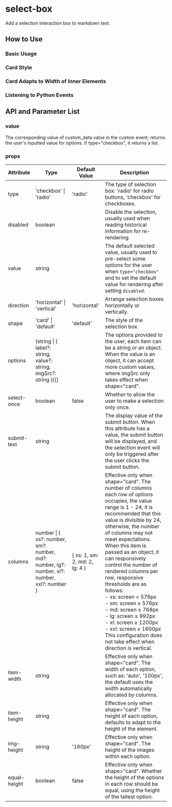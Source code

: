 # select-box

Add a selection interaction box to markdown text.

## How to Use

### Basic Usage

<demo name="custom_tags/select-box/basic"></demo>

### Card Style

<demo name="custom_tags/select-box/card_shape"></demo>

### Card Adapts to Width of Inner Elements

<demo name="custom_tags/select-box/card_shape_width_auto"></demo>

### Listening to Python Events

<demo name="custom_tags/select-box/python_events"></demo>

## API and Parameter List

### value

The corresponding value of custom_data value in the custom event; returns the user's inputted value for options. If type="checkbox", it returns a list.

### props

| Attribute    | Type                                                                                        | Default Value                  | Description                                                                                                                                                                                                                                                                                                                                                                                                                                                                                                                                                                                                                  |
| ------------ | ------------------------------------------------------------------------------------------- | ------------------------------ | ---------------------------------------------------------------------------------------------------------------------------------------------------------------------------------------------------------------------------------------------------------------------------------------------------------------------------------------------------------------------------------------------------------------------------------------------------------------------------------------------------------------------------------------------------------------------------------------------------------------------------- |
| type         | 'checkbox' \| 'radio'                                                                       | 'radio'                        | The type of selection box: 'radio' for radio buttons, 'checkbox' for checkboxes.                                                                                                                                                                                                                                                                                                                                                                                                                                                                                                                                             |
| disabled     | boolean                                                                                     |                                | Disable the selection, usually used when reading historical information for re-rendering.                                                                                                                                                                                                                                                                                                                                                                                                                                                                                                                                    |
| value        | string                                                                                      |                                | The default selected value, usually used to pre-select some options for the user when `type="checkbox"` and to set the default value for rendering after setting `disabled`.                                                                                                                                                                                                                                                                                                                                                                                                                                                 |
| direction    | 'horizontal' \| 'vertical'                                                                  | 'horizontal'                   | Arrange selection boxes horizontally or vertically.                                                                                                                                                                                                                                                                                                                                                                                                                                                                                                                                                                          |
| shape        | 'card' \| 'default'                                                                         | 'default'                      | The style of the selection box.                                                                                                                                                                                                                                                                                                                                                                                                                                                                                                                                                                                              |
| options      | (string \| { label?: string, value?: string, imgSrc?: string })[]                           |                                | The options provided to the user, each item can be a string or an object. When the value is an object, it can accept more custom values, where imgSrc only takes effect when shape="card".                                                                                                                                                                                                                                                                                                                                                                                                                                   |
| select-once  | boolean                                                                                     | false                          | Whether to allow the user to make a selection only once.                                                                                                                                                                                                                                                                                                                                                                                                                                                                                                                                                                     |
| submit-text  | string                                                                                      |                                | The display value of the submit button. When this attribute has a value, the submit button will be displayed, and the selection event will only be triggered after the user clicks the submit button.                                                                                                                                                                                                                                                                                                                                                                                                                        |
| columns      | number \| { xs?: number, sm?: number, md?: number, lg?: number, xl?: number, xxl?: number } | { xs: 1, sm: 2, md: 2, lg: 4 } | Effective only when shape="card". The number of columns each row of options occupies, the value range is 1 - 24, it is recommended that this value is divisible by 24, otherwise, the number of columns may not meet expectations. When this item is passed as an object, it can responsively control the number of rendered columns per row, responsive thresholds are as follows: <br/> - xs: screen < 576px <br/> - sm: screen ≥ 576px <br/> - md: screen ≥ 768px <br/> - lg: screen ≥ 992px <br/> - xl: screen ≥ 1200px <br/> - xxl: screen ≥ 1600px This configuration does not take effect when direction is vertical. |
| item-width   | string                                                                                      |                                | Effective only when shape="card". The width of each option, such as: 'auto', '100px', the default uses the width automatically allocated by columns.                                                                                                                                                                                                                                                                                                                                                                                                                                                                         |
| item-height  | string                                                                                      |                                | Effective only when shape="card". The height of each option, defaults to adapt to the height of the element.                                                                                                                                                                                                                                                                                                                                                                                                                                                                                                                 |
| img-height   | string                                                                                      | '160px'                        | Effective only when shape="card". The height of the images within each option.                                                                                                                                                                                                                                                                                                                                                                                                                                                                                                                                               |
| equal-height | boolean                                                                                     | false                          | Effective only when shape="card". Whether the height of the options in each row should be equal, using the height of the tallest option.                                                                                                                                                                                                                                                                                                                                                                                                                                                                                     |
